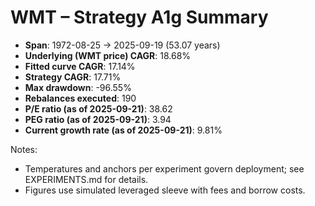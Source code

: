 # WMT – Strategy A1g Summary

- **Span**: 1972-08-25 → 2025-09-19 (53.07 years)
- **Underlying (WMT price) CAGR**: 18.68%
- **Fitted curve CAGR**: 17.14%
- **Strategy CAGR**: 17.71%
- **Max drawdown**: -96.55%
- **Rebalances executed**: 190
- **P/E ratio (as of 2025-09-21)**: 38.62
- **PEG ratio (as of 2025-09-21)**: 3.94
- **Current growth rate (as of 2025-09-21)**: 9.81%

Notes:

- Temperatures and anchors per experiment govern deployment; see EXPERIMENTS.md for details.
- Figures use simulated leveraged sleeve with fees and borrow costs.

